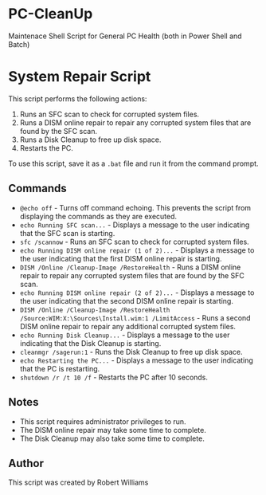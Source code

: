 # PC-CleanUp
Maintenace Shell Script for General PC Health (both in Power Shell and Batch)

# System Repair Script

This script performs the following actions:

1. Runs an SFC scan to check for corrupted system files.
2. Runs a DISM online repair to repair any corrupted system files that are found by the SFC scan.
3. Runs a Disk Cleanup to free up disk space.
4. Restarts the PC.

To use this script, save it as a `.bat` file and run it from the command prompt.

## Commands

* `@echo off` - Turns off command echoing. This prevents the script from displaying the commands as they are executed.
* `echo Running SFC scan...` - Displays a message to the user indicating that the SFC scan is starting.
* `sfc /scannow` - Runs an SFC scan to check for corrupted system files.
* `echo Running DISM online repair (1 of 2)...` - Displays a message to the user indicating that the first DISM online repair is starting.
* `DISM /Online /Cleanup-Image /RestoreHealth` - Runs a DISM online repair to repair any corrupted system files that are found by the SFC scan.
* `echo Running DISM online repair (2 of 2)...` - Displays a message to the user indicating that the second DISM online repair is starting.
* `DISM /Online /Cleanup-Image /RestoreHealth /Source:WIM:X:\Sources\Install.wim:1 /LimitAccess` - Runs a second DISM online repair to repair any additional corrupted system files.
* `echo Running Disk Cleanup...` - Displays a message to the user indicating that the Disk Cleanup is starting.
* `cleanmgr /sagerun:1` - Runs the Disk Cleanup to free up disk space.
* `echo Restarting the PC...` - Displays a message to the user indicating that the PC is restarting.
* `shutdown /r /t 10 /f` - Restarts the PC after 10 seconds.

## Notes

* This script requires administrator privileges to run.
* The DISM online repair may take some time to complete.
* The Disk Cleanup may also take some time to complete.

## Author

This script was created by Robert Williams
